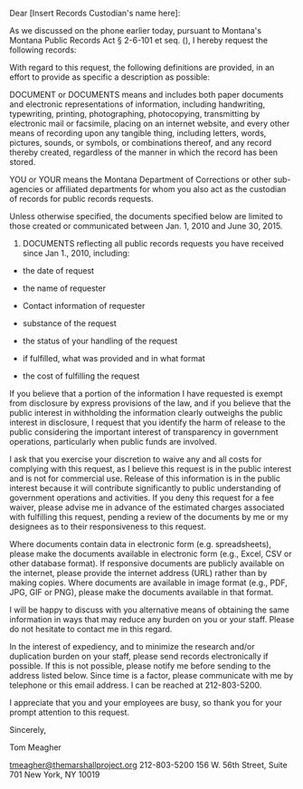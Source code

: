 Dear [Insert Records Custodian's name here]:

As we discussed on the phone earlier today, pursuant to Montana's Montana Public Records Act § 2-6-101 et seq. (), I hereby request the following records:

With regard to this request, the following definitions are provided, in an effort to provide as specific a description as possible:

DOCUMENT or DOCUMENTS means and includes both paper documents and electronic representations of information, including handwriting, typewriting, printing, photographing, photocopying, transmitting by electronic mail or facsimile, placing on an internet website, and every other means of recording upon any tangible thing, including letters, words, pictures, sounds, or symbols, or combinations thereof, and any record thereby created, regardless of the manner in which the record has been stored.

YOU or YOUR means the Montana Department of Corrections or other sub-agencies or affiliated departments for whom you also act as the custodian of records for public records requests.

Unless otherwise specified, the documents specified below are limited to those created or communicated between Jan. 1, 2010 and June 30, 2015.

1. DOCUMENTS reflecting all public records requests you have received since Jan 1., 2010, including:

- the date of request

- the name of requester

- Contact information of requester

- substance of the request

- the status of your handling of the request

- if fulfilled, what was provided and in what format

- the cost of fulfilling the request

If you believe that a portion of the information I have requested is exempt from disclosure by express provisions of the law, and if you believe that the public interest in withholding the information clearly outweighs the public interest in disclosure, I request that you identify the harm of release to the public considering the important interest of transparency in government operations, particularly when public funds are involved.

I ask that you exercise your discretion to waive any and all costs for complying with this request, as I believe this request is in the public interest and is not for commercial use. Release of this information is in the public interest because it will contribute significantly to public understanding of government operations and activities. If you deny this request for a fee waiver, please advise me in advance of the estimated charges associated with fulfilling this request, pending a review of the documents by me or my designees as to their responsiveness to this request.

Where documents contain data in electronic form (e.g. spreadsheets), please make the documents available in electronic form (e.g., Excel, CSV or other database format). If responsive documents are publicly available on the internet, please provide the internet address (URL) rather than by making copies. Where documents are available in image format (e.g., PDF, JPG, GIF or PNG), please make the documents available in that format.

I will be happy to discuss with you alternative means of obtaining the same information in ways that may reduce any burden on you or your staff. Please do not hesitate to contact me in this regard.

In the interest of expediency, and to minimize the research and/or duplication burden on your staff, please send records electronically if possible. If this is not possible, please notify me before sending to the address listed below. Since time is a factor, please communicate with me by telephone or this email address. I can be reached at 212-803-5200.

I appreciate that you and your employees are busy, so thank you for your prompt attention to this request.

Sincerely,

Tom Meagher

tmeagher@themarshallproject.org
212-803-5200
156 W. 56th Street, Suite 701
New York, NY 10019
